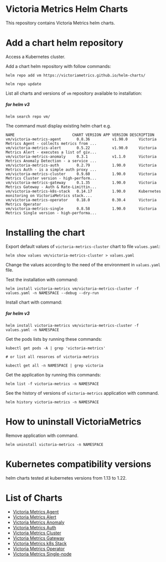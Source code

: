 # Victoria Metrics Helm Charts

This repository contains Victoria Metrics helm charts.

# Add a chart helm repository

Access a Kubernetes cluster.

Add a chart helm repository with follow commands:

```console
helm repo add vm https://victoriametrics.github.io/helm-charts/

helm repo update
```

List all charts and versions of ``vm`` repository available to installation:

##### for helm v3

```console
helm search repo vm/
```

The command must display existing helm chart e.g.

```console
NAME                          CHART VERSION APP VERSION DESCRIPTION
vm/victoria-metrics-agent    	0.8.36       	v1.90.0    	Victoria Metrics Agent - collects metrics from ...
vm/victoria-metrics-alert    	0.5.22       	v1.90.0    	Victoria Metrics Alert - executes a list of giv...
vm/victoria-metrics-anomaly  	0.3.1        	v1.1.0     	Victoria Metrics Anomaly Detection - a service ...
vm/victoria-metrics-auth     	0.2.79       	1.90.0     	Victoria Metrics Auth - is a simple auth proxy ...
vm/victoria-metrics-cluster  	0.9.60       	1.90.0     	Victoria Metrics Cluster version - high-perform...
vm/victoria-metrics-gateway  	0.1.35       	1.90.0     	Victoria Metrics Gateway - Auth & Rate-Limittin...
vm/victoria-metrics-k8s-stack	0.14.17       	1.90.0     	Kubernetes monitoring on VictoriaMetrics stack....
vm/victoria-metrics-operator 	0.18.0       	0.30.4     	Victoria Metrics Operator
vm/victoria-metrics-single   	0.8.58       	1.90.0     	Victoria Metrics Single version - high-performa...
```

# Installing the chart

Export default values of ``victoria-metrics-cluster`` chart to file ``values.yaml``:

```console
helm show values vm/victoria-metrics-cluster > values.yaml
```

Change the values according to the need of the environment in ``values.yaml`` file.

Test the installation with command:

```console
helm install victoria-metrics vm/victoria-metrics-cluster -f values.yaml -n NAMESPACE --debug --dry-run
```

Install chart with command:

##### for helm v3

```console
helm install victoria-metrics vm/victoria-metrics-cluster -f values.yaml -n NAMESPACE
```

Get the pods lists by running these commands:

```console
kubectl get pods -A | grep 'victoria-metrics'

# or list all resorces of victoria-metrics

kubectl get all -n NAMESPACE | grep victoria
```

Get the application by running this commands:

```console
helm list -f victoria-metrics -n NAMESPACE
```

See the history of versions of ``victoria-metrics`` application with command.

```console
helm history victoria-metrics -n NAMESPACE
```

# How to uninstall VictoriaMetrics

Remove application with command.

```console
helm uninstall victoria-metrics -n NAMESPACE
```

# Kubernetes compatibility versions

helm charts tested at kubernetes versions from 1.13 to 1.22.

# List of Charts

- [Victoria Metrics Agent](https://github.com/VictoriaMetrics/helm-charts/blob/master/charts/victoria-metrics-agent)
- [Victoria Metrics Alert](https://github.com/VictoriaMetrics/helm-charts/blob/master/charts/victoria-metrics-alert)
- [Victoria Metrics Anomaly](https://github.com/VictoriaMetrics/helm-charts/blob/master/charts/victoria-metrics-anomaly/README.md)
- [Victoria Metrics Auth](https://github.com/VictoriaMetrics/helm-charts/blob/master/charts/victoria-metrics-auth/README.md)
- [Victoria Metrics Cluster](https://github.com/VictoriaMetrics/helm-charts/blob/master/charts/victoria-metrics-cluster/README.md)
- [Victoria Metrics Gateway](https://github.com/VictoriaMetrics/helm-charts/blob/master/charts/victoria-metrics-gateway/README.md)
- [Victoria Metrics k8s Stack](https://github.com/VictoriaMetrics/helm-charts/blob/master/charts/victoria-metrics-k8s-stack/README.md)
- [Victoria Metrics Operator](https://github.com/VictoriaMetrics/helm-charts/blob/master/charts/victoria-metrics-operator/README.md)
- [Victoria Metrics Single-node](https://github.com/VictoriaMetrics/helm-charts/blob/master/charts/victoria-metrics-single/README.md)
